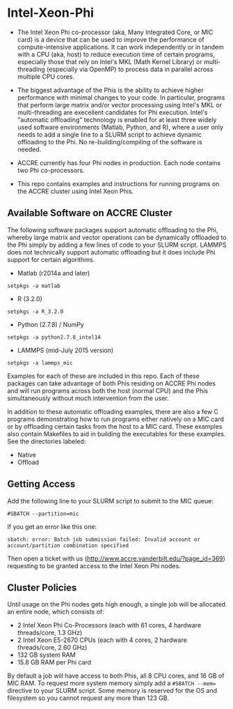 # Intel-Xeon-Phi

* The Intel Xeon Phi co-processor (aka, Many Integrated Core, or MIC card) is a device that
can be used to improve the performance of compute-intensive applications. It can work independently or in tandem
with a CPU (aka, host) to reduce execution time of certain programs, especially those that rely on Intel's MKL 
(Math Kernel Library) or multi-threading (especially via OpenMP) to process data in parallel across multiple CPU cores.

* The biggest advantage of the Phis is the ability to achieve higher performance with minimal changes to your code. In particular,
programs that perform large matrix and/or vector processing using Intel's MKL or multi-threading are execellent candidates for 
Phi execution. Intel's "automatic offloading" technology is enabled for at least three widely used software environments (Matlab, 
Python, and R), where a user only needs to add a single line to a SLURM script to achieve dynamic offloading to the Phi. No
re-building/compiling of the software is needed.

* ACCRE currently has four Phi nodes in production. Each node contains two Phi co-processors. 

* This repo contains examples and instructions for running programs on the ACCRE cluster using Intel Xeon Phis.

## Available Software on ACCRE Cluster

The following software packages support automatic offloading to the Phi, whereby large matrix and vector operations
can be dynamically offloaded to the Phi simply by adding a few lines of code to your SLURM script. LAMMPS does not
technically support automatic offloading but it does include Phi support for certain algorithms. 

* Matlab (r2014a and later)
```shell
setpkgs -a matlab
```

* R (3.2.0)
```shell
setpkgs -a R_3.2.0
```

* Python (2.7.8) / NumPy
```shell
setpkgs -a python2.7.8_intel14
```

* LAMMPS (mid-July 2015 version)
```shell
setpkgs -a lammps_mic
```

Examples for each of these are included in this repo. Each of these packages can take advantage of both Phis residing on ACCRE Phi
nodes and will run programs across both the host (normal CPU) and the Phis simultaneously without much intervention from the user. 

In addition to these automatic offloading examples, there are also a few C programs
demonstrating how to run programs either natively on a MIC card or by offloading
certain tasks from the host to a MIC card. These examples also contain Makefiles to
aid in building the executables for these examples. See the directories labeled:

* Native
* Offload

## Getting Access

Add the following line to your SLURM script to submit to the MIC queue:

```shell
#SBATCH --partition=mic
```

If you get an error like this one:

```shell
sbatch: error: Batch job submission failed: Invalid account or account/partition combination specified
```

Then open a ticket with us (http://www.accre.vanderbilt.edu/?page_id=369) requesting to be granted access to the Intel Xeon Phi nodes.

## Cluster Policies
Until usage on the Phi nodes gets high enough, a single job will be allocated an entire node,
which consists of:

- 2 Intel Xeon Phi Co-Processors (each with 61 cores, 4 hardware threads/core, 1.3 GHz)
- 2 Intel Xeon E5-2670 CPUs (each with 4 cores, 2 hardware threads/core, 2.60 GHz)
- 132 GB system RAM
- 15.8 GB RAM per Phi card

By default a job will have access to both Phis, 
all 8 CPU cores, and 16 GB of MIC RAM. To request more system memory simply add a 
```#SBATCH --mem=``` directive to your SLURM script. Some memory is reserved 
for the OS and filesystem so you cannot request any more than 123 GB.
